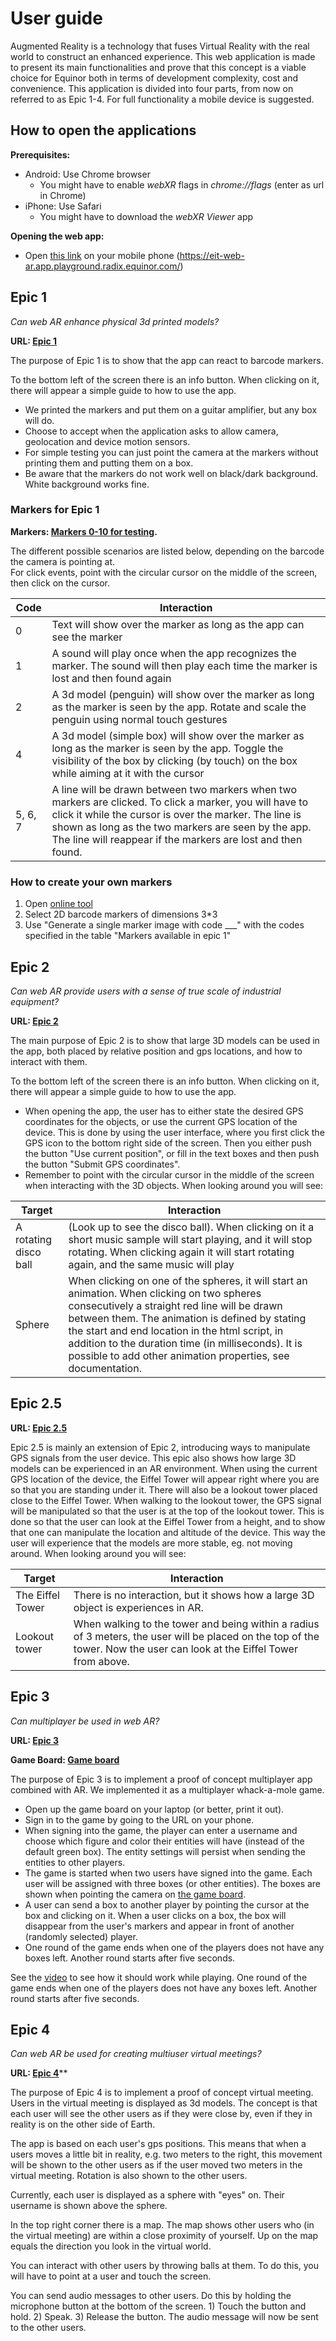 # User guide

Augmented Reality is a technology that fuses Virtual Reality with the real world to construct an enhanced experience. This web application is made to present its main functionalities and prove that this concept is a viable choice for Equinor both in terms of development complexity, cost and convenience. This application is divided into four parts, from now on referred to as Epic 1-4. For full functionality a mobile device is suggested.

## How to open the applications

**Prerequisites:**

- Android: Use Chrome browser
  - You might have to enable _webXR_ flags in _chrome://flags_ (enter as url in Chrome)
- iPhone: Use Safari
  - You might have to download the _webXR Viewer_ app

**Opening the web app:**

- Open [this link](https://eit-web-ar.app.playground.radix.equinor.com/) on your mobile phone (https://eit-web-ar.app.playground.radix.equinor.com/) 

## Epic 1
_Can web AR enhance physical 3d printed models?_

**URL: [Epic 1](https://eit-web-ar.app.playground.radix.equinor.com/epic1.html)**

The purpose of Epic 1 is to show that the app can react to barcode markers.  

To the bottom left of the screen there is an info button. When clicking on it, there will appear a simple guide to how to use the app.

- We printed the markers and put them on a guitar amplifier, but any box will do. 
- Choose to accept when the application asks to allow camera, geolocation and device motion sensors.
- For simple testing you can just point the camera at the markers without printing them and putting them on a box. 
- Be aware that the markers do not work well on black/dark background. White background works fine. 

### Markers for Epic 1
 **Markers: [Markers 0-10 for testing](markers0-10.png).**

The different possible scenarios are listed below, depending on the barcode the camera is pointing at.  
For click events, point with the circular cursor on the middle of the screen, then click on the cursor.

| Code | Interaction |
| ---- | ------ |
| 0 | Text will show over the marker as long as the app can see the marker |
| 1 | A sound will play once when the app recognizes the marker. The sound will then play each time the marker is lost and then found again |
| 2 | A 3d model (penguin) will show over the marker as long as the marker is seen by the app. Rotate and scale the penguin using normal touch gestures |
| 4 | A 3d model (simple box) will show over the marker as long as the marker is seen by the app. Toggle the visibility of the box by clicking (by touch) on the box while aiming at it with the cursor |
| 5, 6, 7 | A line will be drawn between two markers when two markers are clicked. To click a marker, you will have to click it while the cursor is over the marker. The line is shown as long as the two markers are seen by the app. The line will reappear if the markers are lost and then found. |

### How to create your own markers
1. Open [online tool](https://au.gmented.com/app/marker/marker.php)
1. Select 2D barcode markers of dimensions 3*3
1. Use "Generate a single marker image with code ___" with the codes specified in the table "Markers available in epic 1"


## Epic 2
_Can web AR provide users with a sense of true scale of industrial equipment?_

**URL: [Epic 2](https://eit-web-ar.app.playground.radix.equinor.com/epic2.html)**

The main purpose of Epic 2 is to show that large 3D models can be used in the app, both placed by relative position and gps locations, and how to interact with them. 

To the bottom left of the screen there is an info button. When clicking on it, there will appear a simple guide to how to use the app.

- When opening the app, the user has to either state the desired GPS coordinates for the objects, or use the current GPS location of the device. This is done by using the user interface, where you first click the GPS icon to the bottom right side of the screen. Then you either push the button "Use current position", or fill in the text boxes and then push the button "Submit GPS coordinates". 
- Remember to point with the circular cursor in the middle of the screen when interacting with the 3D objects. When looking around you will see:

| Target | Interaction |
| ------ | ----------- |
| A rotating disco ball | (Look up to see the disco ball). When clicking on it a short music sample will start playing, and it will stop rotating. When clicking again it will start rotating again, and the same music will play |
| Sphere | When clicking on one of the spheres, it will start an animation. When clicking on two spheres consecutively a straight red line will be drawn between them. The animation is defined by stating the start and end location in the html script, in addition to the duration time (in milliseconds). It is possible to add other animation properties, see documentation. |


## Epic 2.5

**URL: [Epic 2.5](https://eit-web-ar.app.playground.radix.equinor.com/epic2.5.html)**

Epic 2.5 is mainly an extension of Epic 2, introducing ways to manipulate GPS signals from the user device. This epic also shows how large 3D models can be experienced in an AR environment. When using the current GPS location of the device, the Eiffel Tower will appear right where you are so that you are standing under it. There will also be a lookout tower placed close to the Eiffel Tower. When walking to the lookout tower, the GPS signal will be manipulated so that the user is at the top of the lookout tower. This is done so that the user can look at the Eiffel Tower from a height, and to show that one can manipulate the location and altitude of the device. This way the user will experience that the models are more stable, eg. not moving around. When looking around you will see:

| Target | Interaction |
| ------ | ----------- |
| The Eiffel Tower | There is no interaction, but it shows how a large 3D object is experiences in AR. |
| Lookout tower | When walking to the tower and being within a radius of 3 meters, the user will be placed on the top of the tower. Now the user can look at the Eiffel Tower from above. |


## Epic 3
_Can multiplayer be used in web AR?_

**URL: [Epic 3](https://eit-web-ar.app.playground.radix.equinor.com/game.html)**

**Game Board: [Game board](markers0-5.png)**

The purpose of Epic 3 is to implement a proof of concept multiplayer app combined with AR. We implemented it as a multiplayer whack-a-mole game.

- Open up the game board on your laptop (or better, print it out).
- Sign in to the game by going to the URL on your phone.
- When signing into the game, the player can enter a username and choose which figure and color their entities will have (instead of the default green box). The entity settings will persist when sending the entities to other players.
- The game is started when two users have signed into the game. Each user will be assigned with three boxes (or other entities). The boxes are shown when pointing the camera on [the game board](markers0-5.png). 
- A user can send a box to another player by pointing the cursor at the box and clicking on it. When a user clicks on a box, the box will disappear from the user's markers and appear in front of another (randomly selected) player.
- One round of the game ends when one of the players does not have any boxes left. Another round starts after five seconds.

See the [video](./docs/Videos/game.mp4) to see how it should work while playing.
One round of the game ends when one of the players does not have any boxes left. Another round starts after five seconds.

## Epic 4
_Can web AR be used for creating multiuser virtual meetings?_

**URL: [Epic 4](https://eit-web-ar.app.playground.radix.equinor.com/meeting.html)****

The purpose of Epic 4 is to implement a proof of concept virtual meeting. Users in the virtual meeting is displayed as 3d models. The concept is that each user will see the other users as if they were close by, even if they in reality is on the other side of Earth.

The app is based on each user's gps positions. This means that when a users moves a little bit in reality, e.g. two meters to the right, this movement will be shown to the other users as if the user moved two meters in the virtual meeting. Rotation is also shown to the other users.

Currently, each user is displayed as a sphere with "eyes" on. Their username is shown above the sphere.

In the top right corner there is a map. The map shows other users who (in the virtual meeting) are within a close proximity of yourself. Up on the map equals the direction you look in the virtual world.

You can interact with other users by throwing balls at them. To do this, you will have to point at a user and touch the screen.

You can send audio messages to other users. Do this by holding the microphone button at the bottom of the screen. 1) Touch the button and hold. 2) Speak. 3) Release the button. The audio message will now be sent to the other users.
